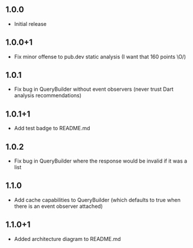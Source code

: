 ## 1.0.0

* Initial release

## 1.0.0+1

* Fix minor offense to pub.dev static analysis (I want that 160 points \O/)

## 1.0.1

* Fix bug in QueryBuilder without event observers (never trust Dart analysis recommendations)

## 1.0.1+1

* Add test badge to README.md

## 1.0.2

* Fix bug in QueryBuilder where the response would be invalid if it was a list

## 1.1.0

* Add cache capabilities to QueryBuilder (which defaults to true when there is an event observer attached)

## 1.1.0+1

* Added architecture diagram to README.md